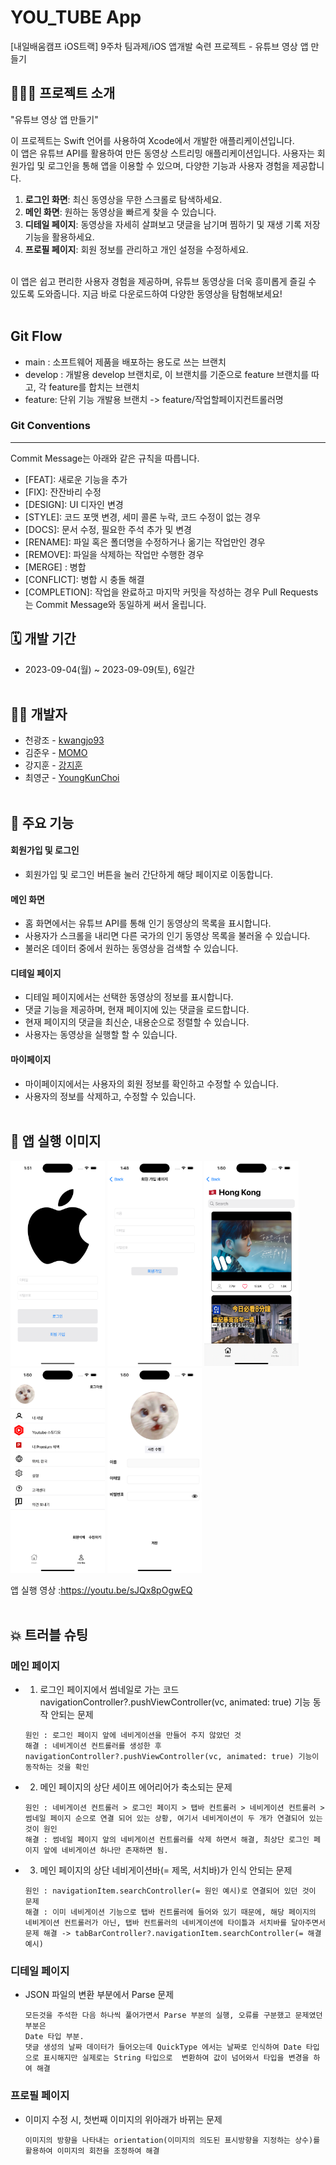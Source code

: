 # YOU_TUBE App
[내일배움캠프 iOS트랙] 9주차 팀과제/iOS 앱개발 숙련 프로젝트 - 유튜브 영상 앱 만들기
<br>

## 🧑🏻‍💻 프로젝트 소개
"유튜브 영상 앱 만들기"<p> 
이 프로젝트는 Swift 언어를 사용하여 Xcode에서 개발한 애플리케이션입니다. <br>
이 앱은 유튜브 API를 활용하여 만든 동영상 스트리밍 애플리케이션입니다. 사용자는 회원가입 및 로그인을 통해 앱을 이용할 수 있으며, 다양한 기능과 사용자 경험을 제공합니다.
1. **로그인 화면**: 최신 동영상을 무한 스크롤로 탐색하세요.
2. **메인 화면**: 원하는 동영상을 빠르게 찾을 수 있습니다.
3. **디테일 페이지**: 동영상을 자세히 살펴보고 댓글을 남기며 찜하기 및 재생 기록 저장 기능을 활용하세요.
4. **프로필 페이지**: 회원 정보를 관리하고 개인 설정을 수정하세요.
<br>
이 앱은 쉽고 편리한 사용자 경험을 제공하며, 유튜브 동영상을 더욱 흥미롭게 즐길 수 있도록 도와줍니다. 지금 바로 다운로드하여 다양한 동영상을 탐험해보세요! <br><br>

## Git Flow
- main : 소프트웨어 제품을 배포하는 용도로 쓰는 브랜치
- develop : 개발용 develop 브랜치로, 이 브랜치를 기준으로 feature 브랜치를 따고, 각 feature를 합치는 브랜치
- feature: 단위 기능 개발용 브랜치 -> feature/작업할페이지컨트롤러명

### Git Conventions
---
Commit Message는 아래와 같은 규칙을 따릅니다.

- [FEAT]: 새로운 기능을 추가
- [FIX]: 잔잔바리 수정
- [DESIGN]: UI 디자인 변경
- [STYLE]: 코드 포맷 변경, 세미 콜론 누락, 코드 수정이 없는 경우
- [DOCS]: 문서 수정, 필요한 주석 추가 및 변경
- [RENAME]: 파일 혹은 폴더명을 수정하거나 옮기는 작업만인 경우
- [REMOVE]: 파일을 삭제하는 작업만 수행한 경우
- [MERGE] : 병합
- [CONFLICT]: 병합 시 충돌 해결
- [COMPLETION]: 작업을 완료하고 마지막 커밋을 작성하는 경우
Pull Requests는 Commit Message와 동일하게 써서 올립니다.


## 🗓️ 개발 기간
* 2023-09-04(월) ~ 2023-09-09(토), 6일간
<br><br>

## 💁🏻 개발자
- 천광조 - [kwangjo93](https://github.com/kwangjo93)
- 김준우 - [MOMO](https://github.com/jakkujakku)
- 강지훈 - [강지훈](https://github.com/KangJiHun1028)
- 최영군 - [YoungKunChoi](https://github.com/YoungKunChoi)
<br><br>

## 📌 주요 기능
#### 회원가입 및 로그인
- 회원가입 및 로그인 버튼을 눌러 간단하게 해당 페이지로 이동합니다.

#### 메인 화면
- 홈 화면에서는 유튜브 API를 통해 인기 동영상의 목록을 표시합니다.
- 사용자가 스크롤을 내리면 다른 국가의 인기 동영상 목록을 불러올 수 있습니다.
- 불러온 데이터 중에서 원하는 동영상을 검색할 수 있습니다.

#### 디테일 페이지
- 디테일 페이지에서는 선택한 동영상의 정보를 표시합니다.
- 댓글 기능을 제공하며, 현재 페이지에 있는 댓글을 로드합니다.
- 현재 페이지의 댓글을 최신순, 내용순으로 정렬할 수 있습니다.
- 사용자는 동영상을 실행할 할 수 있습니다.

#### 마이페이지
- 마이페이지에서는 사용자의 회원 정보를 확인하고 수정할 수 있습니다.
- 사용자의 정보를 삭제하고, 수정할 수 있습니다.
<br><br>

## 🧐 앱 실행 이미지
<img src="Simulator Screenshot - iPhone 14 Pro - 2023-09-11 at 01.51.40.png" width="30%" height="30%">
<img src="Simulator Screenshot - iPhone 14 Pro - 2023-09-11 at 01.48.45.png" width="30%" height="30%">
<img src="Simulator Screenshot - iPhone 14 Pro - 2023-09-11 at 01.50.03.png" width="30%" height="30%">
<img src="Simulator Screenshot - iPhone 14 Pro - 2023-09-11 at 01.50.14.png" width="30%" height="30%">
<img src="Simulator Screenshot - iPhone 14 Pro - 2023-09-11 at 01.50.23.png" width="30%" height="30%">


앱 실행 영상 :https://youtu.be/sJQx8pOgwEQ
<br><br>

## 💥 트러블 슈팅
### 메인 페이지
- 1. 로그인 페이지에서 썸네일로 가는 코드 navigationController?.pushViewController(vc, animated: true) 기능 동작 안되는 문제
  ```
  원인 : 로그인 페이지 앞에 네비게이션을 만들어 주지 않았던 것
  해결 : 네비게이션 컨트롤러를 생성한 후 navigationController?.pushViewController(vc, animated: true) 기능이 동작하는 것을 확인
  ```
- 2. 메인 페이지의 상단 세이프 에어리어가 축소되는 문제
  ```
  원인 : 네비게이션 컨트롤러 > 로그인 페이지 > 탭바 컨트롤러 > 네비게이션 컨트롤러 > 썸네일 페이지 순으로 연결 되어 있는 상황, 여기서 네비게이션이 두 개가 연결되어 있는 것이 원인
  해결 : 썸네일 페이지 앞의 네비게이션 컨트롤러를 삭제 하면서 해결, 최상단 로그인 페이지 앞에 네비게이션 하나만 존재하면 됨.
  ```
- 3. 메인 페이지의 상단 네비게이션바(= 제목, 서치바)가 인식 안되는 문제
  ```
  원인 : navigationItem.searchController(= 원인 예시)로 연결되어 있던 것이 문제
  해결 : 이미 네비게이션 기능으로 탭바 컨트롤러에 들어와 있기 때문에, 해당 페이지의 네비게이션 컨트롤러가 아닌, 탭바 컨트롤러의 네비게이션에 타이틀과 서치바를 달아주면서 문제 해결 -> tabBarController?.navigationItem.searchController(= 해결 예시)
  ```

### 디테일 페이지
- JSON 파일의 변환 부분에서 Parse 문제  
  ```
  모든것을 주석한 다음 하나씩 풀어가면서 Parse 부분의 실행, 오류를 구분했고 문제였던 부분은
  Date 타입 부분. 
  댓글 생성의 날짜 데이터가 들어오는데 QuickType 에서는 날짜로 인식하여 Date 타입으로 표시해지만 실제로는 String 타입으로  변환하여 값이 넘어와서 타입을 변경을 하여 해결
  ```

### 프로필 페이지
- 이미지 수정 시, 첫번째 이미지의 위아래가 바뀌는 문제
  ```
  이미지의 방향을 나타내는 orientation(이미지의 의도된 표시방향을 지정하는 상수)를 활용하여 이미지의 회전을 조정하여 해결
  ```

